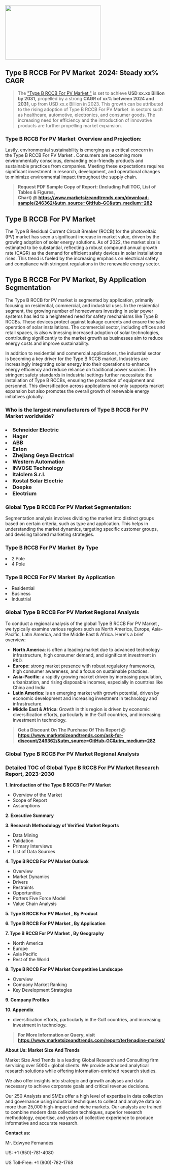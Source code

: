 <p><img class="alignnone size-medium wp-image-20088" src="https://ffe5etoiles.com/wp-content/uploads/2024/12/MST1-300x171.png" alt="" width="300" height="171" /></p><h2 id="ember46" class="ember-view reader-text-block__heading-2">Type B RCCB For PV Market &nbsp;2024: Steady&nbsp;xx% CAGR</h2><blockquote id="ember47" class="ember-view reader-text-block__blockquote">The&nbsp;<a class="app-aware-link " href="https://www.marketsizeandtrends.com/download-sample/246362/&utm_source=GitHub-GC&utm_medium=282" target="_blank" data-test-app-aware-link="">"Type B RCCB For PV Market "</a>&nbsp;is set to achieve&nbsp;<strong>USD&nbsp;xx.xx&nbsp;Billion by 2031,</strong>&nbsp;propelled by a strong&nbsp;<strong>CAGR of&nbsp;xx% between 2024 and 2031,</strong>&nbsp;up from USD xx.x Billion in 2023. This growth can be attributed to the rising adoption of&nbsp;Type B RCCB For PV Market &nbsp;in sectors such as healthcare, automotive, electronics, and consumer goods. The increasing need for efficiency and the introduction of innovative products are further propelling market expansion.</blockquote><h3 id="ember48" class="ember-view reader-text-block__heading-3">Type B RCCB For PV Market &nbsp;Overview and Projection:</h3><p id="ember49" class="ember-view reader-text-block__paragraph">Lastly, environmental sustainability is emerging as a critical concern in the&nbsp;Type B RCCB For PV Market . Consumers are becoming more environmentally conscious, demanding eco-friendly products and sustainable practices from companies. Meeting these expectations requires significant investment in research, development, and operational changes to minimize environmental impact throughout the supply chain.</p><blockquote id="ember50" class="ember-view reader-text-block__blockquote"><strong>Request PDF Sample Copy of Report: (Including Full TOC, List of Tables &amp; Figures, Chart)&nbsp;@&nbsp;<strong><a href="https://www.marketsizeandtrends.com/download-sample/246362/&utm_source=GitHub-GC&utm_medium=282" target="_blank">https://www.marketsizeandtrends.com/download-sample/246362/&utm_source=GitHub-GC&utm_medium=282</a></strong></strong></blockquote><h3 class=""> <h2>Type B RCCB For PV Market</h2><p>The Type B Residual Current Circuit Breaker (RCCB) for the photovoltaic (PV) market has seen a significant increase in market value, driven by the growing adoption of solar energy solutions. As of 2022, the market size is estimated to be substantial, reflecting a robust compound annual growth rate (CAGR) as the demand for efficient safety devices in solar installations rises. This trend is fueled by the increasing emphasis on electrical safety and compliance with stringent regulations in the renewable energy sector.</p><h2>Type B RCCB For PV Market, By Application Segmentation</h2><p>The Type B RCCB for PV market is segmented by application, primarily focusing on residential, commercial, and industrial uses. In the residential segment, the growing number of homeowners investing in solar power systems has led to a heightened need for safety mechanisms like Type B RCCBs. These devices protect against leakage currents and ensure the safe operation of solar installations. The commercial sector, including offices and retail spaces, is also witnessing increased adoption of solar technologies, contributing significantly to the market growth as businesses aim to reduce energy costs and improve sustainability.</p><p>In addition to residential and commercial applications, the industrial sector is becoming a key driver for the Type B RCCB market. Industries are increasingly integrating solar energy into their operations to enhance energy efficiency and reduce reliance on traditional power sources. The stringent safety standards in industrial settings further necessitate the installation of Type B RCCBs, ensuring the protection of equipment and personnel. This diversification across applications not only supports market expansion but also promotes the overall growth of renewable energy initiatives globally.</p></h3><h3 id="" class="">Who is the largest manufacturers of&nbsp;Type B RCCB For PV Market worldwide?</h3><h3 class=""></Li><Li>Schneider Electric</Li><Li> Hager</Li><Li> ABB</Li><Li> Eaton</Li><Li> Zhejiang Geya Electrical</Li><Li> Western Automation</Li><Li> INVOSE Technology</Li><Li> Italclem S.r.l.</Li><Li> Kostal Solar Electric</Li><Li> Doepke</Li><Li> Electrium</h3><h3 id="ember53" class="ember-view reader-text-block__heading-3">Global&nbsp;Type B RCCB For PV Market Segmentation:</h3><p id="ember54" class="ember-view reader-text-block__paragraph">Segmentation analysis involves dividing the market into distinct groups based on certain criteria, such as type and application. This helps in understanding the market dynamics, targeting specific customer groups, and devising tailored marketing strategies.</p><h3 id="" class="">Type B RCCB For PV Market &nbsp;By Type</h3><p></Li><Li>2 Pole</Li><Li> 4 Pole</p><h3 id="" class="">Type B RCCB For PV Market &nbsp;By Application</h3><p class=""></Li><Li>Residential</Li><Li> Business</Li><Li> Industrial</p><h3 id="ember62" class="ember-view reader-text-block__heading-3">Global Type B RCCB For PV Market Regional Analysis</h3><p id="ember63" class="ember-view reader-text-block__paragraph">To conduct a regional analysis of the global Type B RCCB For PV Market , we typically examine various regions such as North America, Europe, Asia-Pacific, Latin America, and the Middle East &amp; Africa. Here's a brief overview:</p><ul><li><strong>North America</strong>: is often a leading market due to advanced technology infrastructure, high consumer demand, and significant investment in R&amp;D.</li><li><strong>Europe</strong>: strong market presence with robust regulatory frameworks, high consumer awareness, and a focus on sustainable practices.</li><li><strong>Asia-Pacific</strong>: a rapidly growing market driven by increasing population, urbanization, and rising disposable incomes, especially in countries like China and India.</li><li><strong>Latin America</strong>: is an emerging market with growth potential, driven by economic development and increasing investment in technology and infrastructure.</li><li><strong>Middle East &amp; Africa</strong>: Growth in this region is driven by economic diversification efforts, particularly in the Gulf countries, and increasing investment in technology.</li></ul><blockquote id="ember61" class="ember-view reader-text-block__blockquote"><strong>Get a Discount On The Purchase Of This Report @ <strong><a href="https://html-cleaner.com/" target="">https://www.marketsizeandtrends.com/ask-for-discount/246362/&utm_source=GitHub-GC&utm_medium=282</a></strong></strong></blockquote><h3 id="ember62" class="ember-view reader-text-block__heading-3">Global Type B RCCB For PV Market Regional Analysis</h3><h3 id="" class="">Detailed TOC of Global Type B RCCB For PV Market Research Report, 2023-2030</h3><p id="" class=""><strong>1. Introduction of the Type B RCCB For PV Market </strong></p><ul><li>Overview of the Market</li><li>Scope of Report</li><li>Assumptions</li></ul><p id="" class=""><strong>2. Executive Summary</strong></p><p id="" class=""><strong>3. Research Methodology of Verified Market Reports</strong></p><ul><li>Data Mining</li><li>Validation</li><li>Primary Interviews</li><li>List of Data Sources</li></ul><p id="" class=""><strong>4. Type B RCCB For PV Market Outlook</strong></p><ul><li>Overview</li><li>Market Dynamics</li><li>Drivers</li><li>Restraints</li><li>Opportunities</li><li>Porters Five Force Model</li><li>Value Chain Analysis</li></ul><p id="" class=""><strong>5. Type B RCCB For PV Market , By Product</strong></p><p id="" class=""><strong>6. Type B RCCB For PV Market , By Application</strong></p><p id="" class=""><strong>7. Type B RCCB For PV Market , By Geography</strong></p><ul><li>North America</li><li>Europe</li><li>Asia Pacific</li><li>Rest of the World</li></ul><p id="" class=""><strong>8. Type B RCCB For PV Market Competitive Landscape</strong></p><ul><li>Overview</li><li>Company Market Ranking</li><li>Key Development Strategies</li></ul><p id="" class=""><strong>9. Company Profiles</strong></p><p id="" class=""><strong>10. Appendix</strong></p><ul><li>diversification efforts, particularly in the Gulf countries, and increasing investment in technology.</li></ul><blockquote id="ember65" class="ember-view reader-text-block__blockquote"><strong>For More Information or Query, visit <strong><strong><a href="https://html-cleaner.com/" target="">https://www.marketsizeandtrends.com/report/terfenadine-market/</a></strong></strong></strong></blockquote><p id="" class=""><strong>About Us: Market Size And Trends</strong></p><p id="" class="">Market Size And Trends is a leading Global Research and Consulting firm servicing over 5000+ global clients. We provide advanced analytical research solutions while offering information-enriched research studies.</p><p id="" class="">We also offer insights into strategic and growth analyses and data necessary to achieve corporate goals and critical revenue decisions.</p><p id="" class="">Our 250 Analysts and SMEs offer a high level of expertise in data collection and governance using industrial techniques to collect and analyze data on more than 25,000 high-impact and niche markets. Our analysts are trained to combine modern data collection techniques, superior research methodology, expertise, and years of collective experience to produce informative and accurate research.</p><p id="" class=""><strong>Contact us:</strong></p><p id="" class="">Mr. Edwyne Fernandes</p><p id="" class="">US: +1 (650)-781-4080</p><p id="" class="">US Toll-Free: +1 (800)-782-1768</p>
